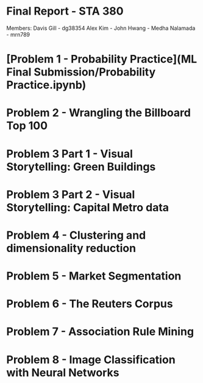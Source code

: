# Final Report - STA 380 
Members: 
Davis Gill - dg38354
Alex Kim - 
John Hwang - 
Medha Nalamada - mrn789 

# [Problem 1 - Probability Practice](ML Final Submission/Probability Practice.ipynb)
# Problem 2 - Wrangling the Billboard Top 100 
# Problem 3 Part 1 - Visual Storytelling: Green Buildings 
# Problem 3 Part 2 - Visual Storytelling: Capital Metro data 
# Problem 4 - Clustering and dimensionality reduction 
# Problem 5 - Market Segmentation 
# Problem 6 - The Reuters Corpus 
# Problem 7 - Association Rule Mining 
# Problem 8 - Image Classification with Neural Networks 

